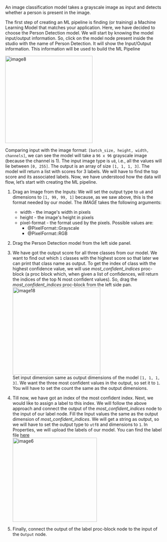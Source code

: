 An image classification model takes a grayscale image as input and detects whether a person is present in the image.

The first step of creating an ML pipeline is finding (or training) a Machine Learning Model that matches your application. Here, we have decided to choose the Person Detection model. We will start by knowing the model input/output information. So, click on the model node present inside the studio with the name of Person Detection. It will show the Input/Output information. This information will be used to build the ML Pipeline

<img width="279" alt="image8" src="https://user-images.githubusercontent.com/50593567/156827906-50ede245-eaa2-4418-a2dd-9011d15bd269.png"/>

Comparing input with the image format: `[batch_size, height, width, channels]`, we can see the model will take a `96 x 96` grayscale image (because the channel is 1). The input image type is `u8`, i.e., all the values will lie between `[0, 255]`. The output is an array of size `[1, 1, 1, 3]`. The model will return a list with scores for 3 labels. We will have to find the top score and its associated labels. Now, we have understood how the data will flow, let’s start with creating the ML pipeline.

1. Drag an Image from the Inputs:
   We will set the output type to `u8` and dimensions to `[1, 99, 99, 1]` because, as we saw above, this is the format needed by our model.
   The _IMAGE_ takes the following arguments:
   - width - the image's width in pixels
   - height - the image's height in pixels
   - pixel-format - the format used by the pixels. Possible values are:
     - @PixelFormat::Grayscale
     - @PixelFormat::RGB
2. Drag the Person Detection model from the left side panel.
3. We have got the output score for all three classes from our model. We want to find out which `1` classes with the highest score so that later we can print that class name as output. To get the index of class with the highest confidence value, we will use _most_confident_indices_ proc-block (a proc block which, when given a list of confidences, will return the indices of the top N most confident values). So, drag the _most_confident_indices_ proc-block from the left side pan.
   <img width="280" alt="image18" src="https://user-images.githubusercontent.com/50593567/156829594-0b6dbe24-2438-4d67-9f9e-54179b961cd5.png"/>  
   Set input dimension same as output dimensions of the model `[1, 1, 1, 3]`. We want the three most confident values in the output, so set it to `1`. You will have to set the count the same as the output dimensions.
4. Till now, we have got an index of the most confident index. Next, we would like to assign a label to this index. We will follow the above approach and connect the output of the _most_confident_indices_ node to the input of our label node. Fill the Input values the same as the output dimension of _most_confident_indices_. We will get a string as output, so we will have to set the output type to `utf8` and dimensions to `1`. In Properties, we will upload the labels of our model. You can find the label file [here](https://drive.google.com/file/d/1srrXUYVG1-LoRYC75iyDVY6iz2t_oStb/view?usp=sharing)  
   <img width="269" alt="image6" src="https://user-images.githubusercontent.com/50593567/156829790-2ab4ba3e-63a1-48e6-b3b7-3eeef35707ae.png"/>

5. Finally, connect the output of the label proc-block node to the input of the `Output` node.
